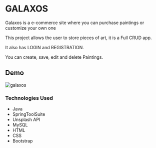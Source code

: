 # GALAXOS

<p>Galaxos is a e-commerce site where you can purchase paintings or customize your own one</p>
<p>This project allows the user to store pieces of art, it is a Full CRUD app.</p>
<p>It also has LOGIN and REGISTRATION.</p>
<p>You can create, save, edit and delete Paintings.</p>

## Demo

![galaxos](https://user-images.githubusercontent.com/98990358/176776166-4b13de25-b1e4-4131-87fb-a282f93514bd.gif)




### Technologies Used

<ul>
  <li>Java</li>
  <li>SpringToolSuite</li>
  <li>Unsplash API</li>
  <li>MySQL </li>
  <li>HTML</li>
  <li>CSS</li>
  <li>Bootstrap</li>
</ul>
